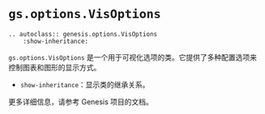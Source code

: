 # `gs.options.VisOptions`

```{eval-rst}  
.. autoclass:: genesis.options.VisOptions
    :show-inheritance:
```

`gs.options.VisOptions` 是一个用于可视化选项的类。它提供了多种配置选项来控制图表和图形的显示方式。

- `show-inheritance`：显示类的继承关系。

更多详细信息，请参考 Genesis 项目的文档。
